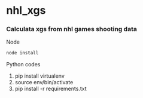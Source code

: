# nhl_xgs
### Calculata xgs from nhl games shooting data

Node 
```sh
node install
```
Python codes

1. pip install virtualenv
2. source env/bin/activate
3. pip install -r requirements.txt

